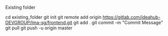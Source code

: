 Existing folder

cd existing_folder
git init
git remote add origin https://gitlab.com/ideahub-DEVGROUP/lma-sg/frontend.git
git add .
git commit -m "Commit Message"
git pull
git push -u origin master